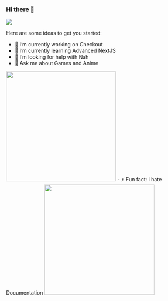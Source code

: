 ### Hi there 👋


![](https://komarev.com/ghpvc/?username=bahag-aldimashkiL&style=flat-square&color=blueviolet)

Here are some ideas to get you started:

- 🔭 I’m currently working on Checkout
- 🌱 I’m currently learning Advanced NextJS
- 🤔 I’m looking for help with Nah
- 💬 Ask me about Games and Anime 
<img src="https://media.giphy.com/media/MMnDgPw0yB6ms/giphy.gif" width="300" height="300" />
- ⚡ Fun fact: i hate Documentation
<img src="https://media.giphy.com/media/xT4uQwLt2AyurOGWFW/giphy.gif" width="300" height="300"/>

